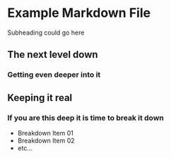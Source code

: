 # Example Markdown File
Subheading could go here

## The next level down

### Getting even deeper into it

## Keeping it real

### If you are this deep it is time to break it down 

- Breakdown Item 01
- Breakdown Item 02
- etc...
